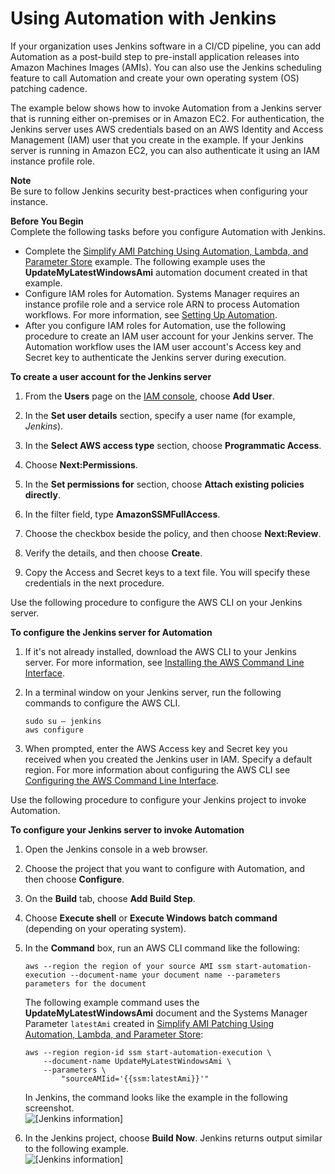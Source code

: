 # Using Automation with Jenkins<a name="automation-jenkins"></a>

If your organization uses Jenkins software in a CI/CD pipeline, you can add Automation as a post\-build step to pre\-install application releases into Amazon Machines Images \(AMIs\)\. You can also use the Jenkins scheduling feature to call Automation and create your own operating system \(OS\) patching cadence\.

The example below shows how to invoke Automation from a Jenkins server that is running either on\-premises or in Amazon EC2\. For authentication, the Jenkins server uses AWS credentials based on an AWS Identity and Access Management \(IAM\) user that you create in the example\. If your Jenkins server is running in Amazon EC2, you can also authenticate it using an IAM instance profile role\.

**Note**  
Be sure to follow Jenkins security best\-practices when configuring your instance\.

**Before You Begin**  
Complete the following tasks before you configure Automation with Jenkins\.
+ Complete the [Simplify AMI Patching Using Automation, Lambda, and Parameter Store](automation-simpatch.md) example\. The following example uses the **UpdateMyLatestWindowsAmi** automation document created in that example\.
+ Configure IAM roles for Automation\. Systems Manager requires an instance profile role and a service role ARN to process Automation workflows\. For more information, see [Setting Up Automation](automation-setup.md)\.
+ After you configure IAM roles for Automation, use the following procedure to create an IAM user account for your Jenkins server\. The Automation workflow uses the IAM user account's Access key and Secret key to authenticate the Jenkins server during execution\.

**To create a user account for the Jenkins server**

1. From the **Users** page on the [IAM console](https://console.aws.amazon.com/iam/home#users), choose **Add User**\.

1. In the **Set user details** section, specify a user name \(for example, *Jenkins*\)\.

1. In the **Select AWS access type** section, choose **Programmatic Access**\.

1. Choose **Next:Permissions**\.

1. In the **Set permissions for** section, choose **Attach existing policies directly**\.

1. In the filter field, type **AmazonSSMFullAccess**\.

1. Choose the checkbox beside the policy, and then choose **Next:Review**\.

1. Verify the details, and then choose **Create**\.

1. Copy the Access and Secret keys to a text file\. You will specify these credentials in the next procedure\.

Use the following procedure to configure the AWS CLI on your Jenkins server\.

**To configure the Jenkins server for Automation**

1. If it's not already installed, download the AWS CLI to your Jenkins server\. For more information, see [Installing the AWS Command Line Interface](http://docs.aws.amazon.com/cli/latest/userguide/installing.html)\.

1. In a terminal window on your Jenkins server, run the following commands to configure the AWS CLI\.

   ```
   sudo su – jenkins
   aws configure
   ```

1. When prompted, enter the AWS Access key and Secret key you received when you created the Jenkins user in IAM\. Specify a default region\. For more information about configuring the AWS CLI see [Configuring the AWS Command Line Interface](http://docs.aws.amazon.com/cli/latest/userguide/cli-chap-getting-started.html)\.

Use the following procedure to configure your Jenkins project to invoke Automation\.

**To configure your Jenkins server to invoke Automation**

1. Open the Jenkins console in a web browser\.

1. Choose the project that you want to configure with Automation, and then choose **Configure**\.

1. On the **Build** tab, choose **Add Build Step**\.

1. Choose **Execute shell** or **Execute Windows batch command** \(depending on your operating system\)\.

1. In the **Command** box, run an AWS CLI command like the following:

   ```
   aws --region the region of your source AMI ssm start-automation-execution --document-name your document name --parameters parameters for the document
   ```

   The following example command uses the **UpdateMyLatestWindowsAmi** document and the Systems Manager Parameter `latestAmi` created in [Simplify AMI Patching Using Automation, Lambda, and Parameter Store](automation-simpatch.md):

   ```
   aws --region region-id ssm start-automation-execution \
       --document-name UpdateMyLatestWindowsAmi \
       --parameters \
           "sourceAMIid='{{ssm:latestAmi}}'"
   ```

   In Jenkins, the command looks like the example in the following screenshot\.  
![\[Jenkins information\]](http://docs.aws.amazon.com/systems-manager/latest/userguide/images/sysman-ami-jenkins2.png)

1. In the Jenkins project, choose **Build Now**\. Jenkins returns output similar to the following example\.  
![\[Jenkins information\]](http://docs.aws.amazon.com/systems-manager/latest/userguide/images/sysman-ami-jenkins.png)